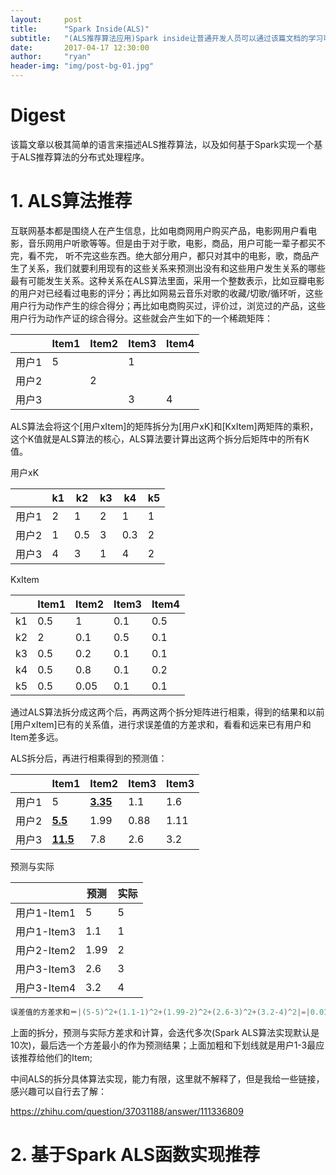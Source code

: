 ```yaml
---
layout:     post
title:      "Spark Inside(ALS)"
subtitle:   "(ALS推荐算法应用)Spark inside让普通开发人员可以通过该篇文档的学习可以快速上手Spark"
date:       2017-04-17 12:30:00
author:     "ryan"
header-img: "img/post-bg-01.jpg"
---
```


# Digest

该篇文章以极其简单的语言来描述ALS推荐算法，以及如何基于Spark实现一个基于ALS推荐算法的分布式处理程序。



# 1. ALS算法推荐

互联网基本都是围绕人在产生信息，比如电商网用户购买产品，电影网用户看电影，音乐网用户听歌等等。但是由于对于歌，电影，商品，用户可能一辈子都买不完，看不完， 听不完这些东西。绝大部分用户，都只对其中的电影，歌，商品产生了关系，我们就要利用现有的这些关系来预测出没有和这些用户发生关系的哪些最有可能发生关系。这种关系在ALS算法里面，采用一个整数表示，比如豆瓣电影的用户对已经看过电影的评分；再比如网易云音乐对歌的收藏/切歌/循环听，这些用户行为动作产生的综合得分；再比如电商购买过，评价过，浏览过的产品，这些用户行为动作产证的综合得分。这些就会产生如下的一个稀疏矩阵：

|      | Item1 | Item2 | Item3 | Item4 |
| ---- | ----- | ----- | ----- | ----- |
| 用户1  | 5     |       | 1     |       |
| 用户2  |       | 2     |       |       |
| 用户3  |       |       | 3     | 4     |

ALS算法会将这个[用户xItem]的矩阵拆分为[用户xK]和[KxItem]两矩阵的乘积，这个K值就是ALS算法的核心，ALS算法要计算出这两个拆分后矩阵中的所有K值。

用户xK

|      | k1   | k2   | k3   | k4   | k5   |
| ---- | ---- | ---- | ---- | ---- | ---- |
| 用户1  | 2    | 1    | 2    | 1    | 1    |
| 用户2  | 1    | 0.5  | 3    | 0.3  | 2    |
| 用户3  | 4    | 3    | 1    | 4    | 2    |

KxItem

|      | Item1 | Item2 | Item3 | Item4 |
| ---- | ----- | ----- | ----- | ----- |
| k1   | 0.5   | 1     | 0.1   | 0.5   |
| k2   | 2     | 0.1   | 0.5   | 0.1   |
| k3   | 0.5   | 0.2   | 0.1   | 0.1   |
| k4   | 0.5   | 0.8   | 0.1   | 0.2   |
| k5   | 0.5   | 0.05  | 0.1   | 0.1   |

通过ALS算法拆分成这两个后，再两这两个拆分矩阵进行相乘，得到的结果和以前[用户xItem]已有的关系值，进行求误差值的方差求和，看看和远来已有用户和Item差多远。

ALS拆分后，再进行相乘得到的预测值：

|      | Item1           | Item2           | Item3 | Item3 |
| ---- | --------------- | --------------- | ----- | ----- |
| 用户1  | 5               | **<u>3.35</u>** | 1.1   | 1.6   |
| 用户2  | **<u>5.5</u>**  | 1.99            | 0.88  | 1.11  |
| 用户3  | **<u>11.5</u>** | 7.8             | 2.6   | 3.2   |

预测与实际

|           | 预测   | 实际   |
| --------- | ---- | ---- |
| 用户1-Item1 | 5    | 5    |
| 用户1-Item3 | 1.1  | 1    |
| 用户2-Item2 | 1.99 | 2    |
| 用户3-Item3 | 2.6  | 3    |
| 用户3-Item4 | 3.2  | 4    |

```java
误差值的方差求和＝|(5-5)^2+(1.1-1)^2+(1.99-2)^2+(2.6-3)^2+(3.2-4)^2|=|0.01-0.0001-0.16-0.64|=0.7901;
```

上面的拆分，预测与实际方差求和计算，会迭代多次(Spark ALS算法实现默认是10次)，最后选一个方差最小的作为预测结果；上面加粗和下划线就是用户1-3最应该推荐给他们的Item;

中间ALS的拆分具体算法实现，能力有限，这里就不解释了，但是我给一些链接，感兴趣可以自行去了解：

https://zhihu.com/question/37031188/answer/111336809







# 2. 基于Spark ALS函数实现推荐

